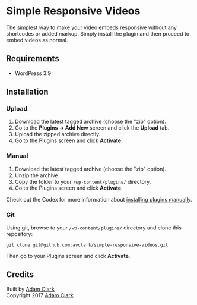 # Simple Responsive Videos

The simplest way to make your video embeds responsive without any shortcodes or added markup. Simply install the plugin and then proceed to embed videos as normal.

## Requirements
 * WordPress 3.9

## Installation

### Upload

1. Download the latest tagged archive (choose the "zip" option).
2. Go to the __Plugins -> Add New__ screen and click the __Upload__ tab.
3. Upload the zipped archive directly.
4. Go to the Plugins screen and click __Activate__.

### Manual

1. Download the latest tagged archive (choose the "zip" option).
2. Unzip the archive.
3. Copy the folder to your `/wp-content/plugins/` directory.
4. Go to the Plugins screen and click __Activate__.

Check out the Codex for more information about [installing plugins manually](http://codex.wordpress.org/Managing_Plugins#Manual_Plugin_Installation).

### Git

Using git, browse to your `/wp-content/plugins/` directory and clone this repository:

`git clone git@github.com:avclark/simple-responsive-videos.git`

Then go to your Plugins screen and click __Activate__.


## Credits

Built by [Adam Clark](https://twitter.com/avclark)  
Copyright 2017 [Adam Clark](http://www.avclark.com/)